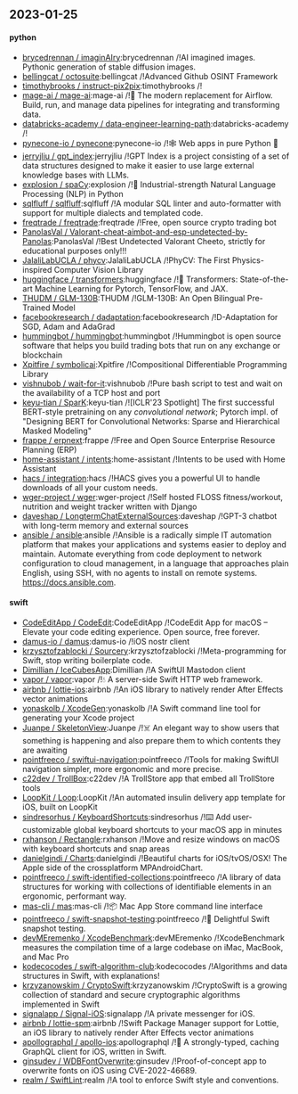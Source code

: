 ## 2023-01-25

#### python
* [brycedrennan / imaginAIry](https://github.com/brycedrennan/imaginAIry):brycedrennan /!AI imagined images. Pythonic generation of stable diffusion images.
* [bellingcat / octosuite](https://github.com/bellingcat/octosuite):bellingcat /!Advanced Github OSINT Framework
* [timothybrooks / instruct-pix2pix](https://github.com/timothybrooks/instruct-pix2pix):timothybrooks /!
* [mage-ai / mage-ai](https://github.com/mage-ai/mage-ai):mage-ai /!🧙
The modern replacement for Airflow. Build, run, and manage data pipelines for integrating and transforming data.
* [databricks-academy / data-engineer-learning-path](https://github.com/databricks-academy/data-engineer-learning-path):databricks-academy /!
* [pynecone-io / pynecone](https://github.com/pynecone-io/pynecone):pynecone-io /!🕸
Web apps in pure Python
🐍
* [jerryjliu / gpt_index](https://github.com/jerryjliu/gpt_index):jerryjliu /!GPT Index is a project consisting of a set of data structures designed to make it easier to use large external knowledge bases with LLMs.
* [explosion / spaCy](https://github.com/explosion/spaCy):explosion /!💫
Industrial-strength Natural Language Processing (NLP) in Python
* [sqlfluff / sqlfluff](https://github.com/sqlfluff/sqlfluff):sqlfluff /!A modular SQL linter and auto-formatter with support for multiple dialects and templated code.
* [freqtrade / freqtrade](https://github.com/freqtrade/freqtrade):freqtrade /!Free, open source crypto trading bot
* [PanolasVal / Valorant-cheat-aimbot-and-esp-undetected-by-Panolas](https://github.com/PanolasVal/Valorant-cheat-aimbot-and-esp-undetected-by-Panolas):PanolasVal /!Best Undetected Valorant Cheeto, strictly for educational purposes only!!!
* [JalaliLabUCLA / phycv](https://github.com/JalaliLabUCLA/phycv):JalaliLabUCLA /!PhyCV: The First Physics-inspired Computer Vision Library
* [huggingface / transformers](https://github.com/huggingface/transformers):huggingface /!🤗
Transformers: State-of-the-art Machine Learning for Pytorch, TensorFlow, and JAX.
* [THUDM / GLM-130B](https://github.com/THUDM/GLM-130B):THUDM /!GLM-130B: An Open Bilingual Pre-Trained Model
* [facebookresearch / dadaptation](https://github.com/facebookresearch/dadaptation):facebookresearch /!D-Adaptation for SGD, Adam and AdaGrad
* [hummingbot / hummingbot](https://github.com/hummingbot/hummingbot):hummingbot /!Hummingbot is open source software that helps you build trading bots that run on any exchange or blockchain
* [Xpitfire / symbolicai](https://github.com/Xpitfire/symbolicai):Xpitfire /!Compositional Differentiable Programming Library
* [vishnubob / wait-for-it](https://github.com/vishnubob/wait-for-it):vishnubob /!Pure bash script to test and wait on the availability of a TCP host and port
* [keyu-tian / SparK](https://github.com/keyu-tian/SparK):keyu-tian /![ICLR'23 Spotlight] The first successful BERT-style pretraining on any *convolutional network*; Pytorch impl. of "Designing BERT for Convolutional Networks: Sparse and Hierarchical Masked Modeling"
* [frappe / erpnext](https://github.com/frappe/erpnext):frappe /!Free and Open Source Enterprise Resource Planning (ERP)
* [home-assistant / intents](https://github.com/home-assistant/intents):home-assistant /!Intents to be used with Home Assistant
* [hacs / integration](https://github.com/hacs/integration):hacs /!HACS gives you a powerful UI to handle downloads of all your custom needs.
* [wger-project / wger](https://github.com/wger-project/wger):wger-project /!Self hosted FLOSS fitness/workout, nutrition and weight tracker written with Django
* [daveshap / LongtermChatExternalSources](https://github.com/daveshap/LongtermChatExternalSources):daveshap /!GPT-3 chatbot with long-term memory and external sources
* [ansible / ansible](https://github.com/ansible/ansible):ansible /!Ansible is a radically simple IT automation platform that makes your applications and systems easier to deploy and maintain. Automate everything from code deployment to network configuration to cloud management, in a language that approaches plain English, using SSH, with no agents to install on remote systems. https://docs.ansible.com.

#### swift
* [CodeEditApp / CodeEdit](https://github.com/CodeEditApp/CodeEdit):CodeEditApp /!CodeEdit App for macOS – Elevate your code editing experience. Open source, free forever.
* [damus-io / damus](https://github.com/damus-io/damus):damus-io /!iOS nostr client
* [krzysztofzablocki / Sourcery](https://github.com/krzysztofzablocki/Sourcery):krzysztofzablocki /!Meta-programming for Swift, stop writing boilerplate code.
* [Dimillian / IceCubesApp](https://github.com/Dimillian/IceCubesApp):Dimillian /!A SwiftUI Mastodon client
* [vapor / vapor](https://github.com/vapor/vapor):vapor /!💧
A server-side Swift HTTP web framework.
* [airbnb / lottie-ios](https://github.com/airbnb/lottie-ios):airbnb /!An iOS library to natively render After Effects vector animations
* [yonaskolb / XcodeGen](https://github.com/yonaskolb/XcodeGen):yonaskolb /!A Swift command line tool for generating your Xcode project
* [Juanpe / SkeletonView](https://github.com/Juanpe/SkeletonView):Juanpe /!☠️
An elegant way to show users that something is happening and also prepare them to which contents they are awaiting
* [pointfreeco / swiftui-navigation](https://github.com/pointfreeco/swiftui-navigation):pointfreeco /!Tools for making SwiftUI navigation simpler, more ergonomic and more precise.
* [c22dev / TrollBox](https://github.com/c22dev/TrollBox):c22dev /!A TrollStore app that embed all TrollStore tools
* [LoopKit / Loop](https://github.com/LoopKit/Loop):LoopKit /!An automated insulin delivery app template for iOS, built on LoopKit
* [sindresorhus / KeyboardShortcuts](https://github.com/sindresorhus/KeyboardShortcuts):sindresorhus /!⌨️
Add user-customizable global keyboard shortcuts to your macOS app in minutes
* [rxhanson / Rectangle](https://github.com/rxhanson/Rectangle):rxhanson /!Move and resize windows on macOS with keyboard shortcuts and snap areas
* [danielgindi / Charts](https://github.com/danielgindi/Charts):danielgindi /!Beautiful charts for iOS/tvOS/OSX! The Apple side of the crossplatform MPAndroidChart.
* [pointfreeco / swift-identified-collections](https://github.com/pointfreeco/swift-identified-collections):pointfreeco /!A library of data structures for working with collections of identifiable elements in an ergonomic, performant way.
* [mas-cli / mas](https://github.com/mas-cli/mas):mas-cli /!📦
Mac App Store command line interface
* [pointfreeco / swift-snapshot-testing](https://github.com/pointfreeco/swift-snapshot-testing):pointfreeco /!📸
Delightful Swift snapshot testing.
* [devMEremenko / XcodeBenchmark](https://github.com/devMEremenko/XcodeBenchmark):devMEremenko /!XcodeBenchmark measures the compilation time of a large codebase on iMac, MacBook, and Mac Pro
* [kodecocodes / swift-algorithm-club](https://github.com/kodecocodes/swift-algorithm-club):kodecocodes /!Algorithms and data structures in Swift, with explanations!
* [krzyzanowskim / CryptoSwift](https://github.com/krzyzanowskim/CryptoSwift):krzyzanowskim /!CryptoSwift is a growing collection of standard and secure cryptographic algorithms implemented in Swift
* [signalapp / Signal-iOS](https://github.com/signalapp/Signal-iOS):signalapp /!A private messenger for iOS.
* [airbnb / lottie-spm](https://github.com/airbnb/lottie-spm):airbnb /!Swift Package Manager support for Lottie, an iOS library to natively render After Effects vector animations
* [apollographql / apollo-ios](https://github.com/apollographql/apollo-ios):apollographql /!📱
A strongly-typed, caching GraphQL client for iOS, written in Swift.
* [ginsudev / WDBFontOverwrite](https://github.com/ginsudev/WDBFontOverwrite):ginsudev /!Proof-of-concept app to overwrite fonts on iOS using CVE-2022-46689.
* [realm / SwiftLint](https://github.com/realm/SwiftLint):realm /!A tool to enforce Swift style and conventions.
